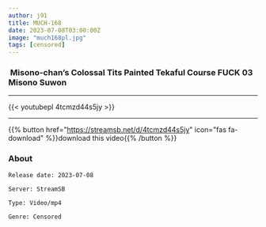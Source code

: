 ```yaml
---
author: j91
title: MUCH-168
date: 2023-07-08T03:00:00Z
image: "much168pl.jpg"
tags: [censored]
---
```


###  Misono-chan’s Colossal Tits Painted Tekaful Course FUCK 03 Misono Suwon
___

{{< youtubepl 4tcmzd44s5jy >}}
___

{{% button href="https://streamsb.net/d/4tcmzd44s5jy" icon="fas fa-download" %}}download this video{{% /button %}}
### About

`Release date: 2023-07-08`

`Server: StreamSB`

`Type: Video/mp4`

`Genre:	Censored`